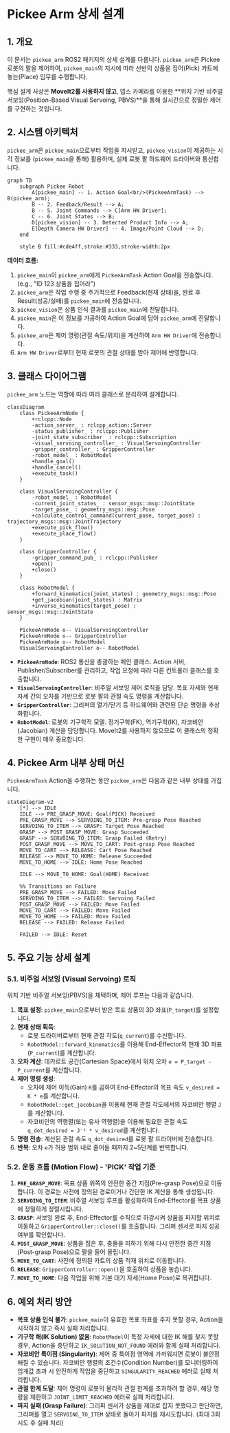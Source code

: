 # Pickee Arm 상세 설계

## 1. 개요

이 문서는 `pickee_arm` ROS2 패키지의 상세 설계를 다룹니다. `pickee_arm`은 Pickee 로봇의 팔을 제어하여, `pickee_main`의 지시에 따라 선반의 상품을 집어(Pick) 카트에 놓는(Place) 임무를 수행합니다.

핵심 설계 사상은 **MoveIt2를 사용하지 않고**, 뎁스 카메라를 이용한 **위치 기반 비주얼 서보잉(Position-Based Visual Servoing, PBVS)**을 통해 실시간으로 정밀한 제어를 구현하는 것입니다.

## 2. 시스템 아키텍처

`pickee_arm`은 `pickee_main`으로부터 작업을 지시받고, `pickee_vision`이 제공하는 시각 정보를 (`pickee_main`을 통해) 활용하며, 실제 로봇 팔 하드웨어 드라이버와 통신합니다.

```mermaid
graph TD
    subgraph Pickee Robot
        A[pickee_main] -- 1. Action Goal<br/>(PickeeArmTask) --> B(pickee_arm);
        B -- 2. Feedback/Result --> A;
        B -- 5. Joint Commands --> C[Arm HW Driver];
        C -- 6. Joint States --> B;
        D[pickee_vision] -- 3. Detected Product Info --> A;
        E[Depth Camera HW Driver] -- 4. Image/Point Cloud --> D;
    end

    style B fill:#cde4ff,stroke:#333,stroke-width:2px
```

**데이터 흐름:**

1.  `pickee_main`이 `pickee_arm`에게 `PickeeArmTask` Action Goal을 전송합니다. (e.g., "ID 123 상품을 집어라")
2.  `pickee_arm`은 작업 수행 중 주기적으로 Feedback(현재 상태)을, 완료 후 Result(성공/실패)를 `pickee_main`에 전송합니다.
3.  `pickee_vision`은 상품 인식 결과를 `pickee_main`에 전달합니다.
4.  `pickee_main`은 이 정보를 가공하여 Action Goal에 담아 `pickee_arm`에 전달합니다.
5.  `pickee_arm`은 제어 명령(관절 속도/위치)을 계산하여 `Arm HW Driver`에 전송합니다.
6.  `Arm HW Driver`로부터 현재 로봇의 관절 상태를 받아 제어에 반영합니다.

## 3. 클래스 다이어그램

`pickee_arm` 노드는 역할에 따라 여러 클래스로 분리하여 설계합니다.

```mermaid
classDiagram
    class PickeeArmNode {
        +rclcpp::Node
        -action_server_ : rclcpp_action::Server
        -status_publisher_ : rclcpp::Publisher
        -joint_state_subscriber_ : rclcpp::Subscription
        -visual_servoing_controller_ : VisualServoingController
        -gripper_controller_ : GripperController
        -robot_model_ : RobotModel
        +handle_goal()
        +handle_cancel()
        +execute_task()
    }

    class VisualServoingController {
        -robot_model_ : RobotModel
        -current_joint_states_ : sensor_msgs::msg::JointState
        -target_pose_ : geometry_msgs::msg::Pose
        +calculate_control_command(current_pose, target_pose) : trajectory_msgs::msg::JointTrajectory
        +execute_pick_flow()
        +execute_place_flow()
    }

    class GripperController {
        -gripper_command_pub_ : rclcpp::Publisher
        +open()
        +close()
    }

    class RobotModel {
        +forward_kinematics(joint_states) : geometry_msgs::msg::Pose
        +get_jacobian(joint_states) : Matrix
        +inverse_kinematics(target_pose) : sensor_msgs::msg::JointState
    }

    PickeeArmNode o-- VisualServoingController
    PickeeArmNode o-- GripperController
    PickeeArmNode o-- RobotModel
    VisualServoingController o-- RobotModel
```

-   **`PickeeArmNode`**: ROS2 통신을 총괄하는 메인 클래스. Action 서버, Publisher/Subscriber를 관리하고, 작업 요청에 따라 다른 컨트롤러 클래스를 호출합니다.
-   **`VisualServoingController`**: 비주얼 서보잉 제어 로직을 담당. 목표 자세와 현재 자세 간의 오차를 기반으로 로봇 팔의 관절 속도 명령을 계산합니다.
-   **`GripperController`**: 그리퍼의 열기/닫기 등 하드웨어와 관련된 단순 명령을 추상화합니다.
-   **`RobotModel`**: 로봇의 기구학적 모델. 정기구학(FK), 역기구학(IK), 자코비안(Jacobian) 계산을 담당합니다. MoveIt2를 사용하지 않으므로 이 클래스의 정확한 구현이 매우 중요합니다.

## 4. Pickee Arm 내부 상태 머신

`PickeeArmTask` Action을 수행하는 동안 `pickee_arm`은 다음과 같은 내부 상태를 가집니다.

```mermaid
stateDiagram-v2
    [*] --> IDLE
    IDLE --> PRE_GRASP_MOVE: Goal(PICK) Received
    PRE_GRASP_MOVE --> SERVOING_TO_ITEM: Pre-grasp Pose Reached
    SERVOING_TO_ITEM --> GRASP: Target Pose Reached
    GRASP --> POST_GRASP_MOVE: Grasp Succeeded
    GRASP --> SERVOING_TO_ITEM: Grasp Failed (Retry)
    POST_GRASP_MOVE --> MOVE_TO_CART: Post-grasp Pose Reached
    MOVE_TO_CART --> RELEASE: Cart Pose Reached
    RELEASE --> MOVE_TO_HOME: Release Succeeded
    MOVE_TO_HOME --> IDLE: Home Pose Reached

    IDLE --> MOVE_TO_HOME: Goal(HOME) Received

    %% Transitions on Failure
    PRE_GRASP_MOVE --> FAILED: Move Failed
    SERVOING_TO_ITEM --> FAILED: Servoing Failed
    POST_GRASP_MOVE --> FAILED: Move Failed
    MOVE_TO_CART --> FAILED: Move Failed
    MOVE_TO_HOME --> FAILED: Move Failed
    RELEASE --> FAILED: Release Failed

    FAILED --> IDLE: Reset
```

## 5. 주요 기능 상세 설계

### 5.1. 비주얼 서보잉 (Visual Servoing) 로직

위치 기반 비주얼 서보잉(PBVS)을 채택하며, 제어 루프는 다음과 같습니다.

1.  **목표 설정**: `pickee_main`으로부터 받은 목표 상품의 3D 좌표(`P_target`)를 설정합니다.
2.  **현재 상태 획득**:
    -   로봇 드라이버로부터 현재 관절 각도(`q_current`)를 수신합니다.
    -   `RobotModel::forward_kinematics`를 이용해 End-Effector의 현재 3D 좌표(`P_current`)를 계산합니다.
3.  **오차 계산**: 데카르트 공간(Cartesian Space)에서 위치 오차 `e = P_target - P_current`를 계산합니다.
4.  **제어 명령 생성**:
    -   오차에 제어 이득(Gain) `K`를 곱하여 End-Effector의 목표 속도 `v_desired = K * e`를 계산합니다.
    -   `RobotModel::get_jacobian`을 이용해 현재 관절 각도에서의 자코비안 행렬 `J`를 계산합니다.
    -   자코비안의 역행렬(또는 유사 역행렬)을 이용해 필요한 관절 속도 `q_dot_desired = J⁻¹ * v_desired`를 계산합니다.
5.  **명령 전송**: 계산된 관절 속도 `q_dot_desired`를 로봇 팔 드라이버에 전송합니다.
6.  **반복**: 오차 `e`가 허용 범위 내로 줄어들 때까지 2~5단계를 반복합니다.

### 5.2. 운동 흐름 (Motion Flow) - 'PICK' 작업 기준

1.  **`PRE_GRASP_MOVE`**: 목표 상품 위쪽의 안전한 중간 지점(Pre-grasp Pose)으로 이동합니다. 이 경로는 사전에 정의된 경로이거나 간단한 IK 계산을 통해 생성됩니다.
2.  **`SERVOING_TO_ITEM`**: 비주얼 서보잉 루프를 활성화하여 End-Effector를 목표 상품에 정밀하게 정렬시킵니다.
3.  **`GRASP`**: 서보잉 완료 후, End-Effector를 수직으로 하강시켜 상품을 파지할 위치로 이동하고 `GripperController::close()`를 호출합니다. 그리퍼 센서로 파지 성공 여부를 확인합니다.
4.  **`POST_GRASP_MOVE`**: 상품을 집은 후, 충돌을 피하기 위해 다시 안전한 중간 지점(Post-grasp Pose)으로 팔을 들어 올립니다.
5.  **`MOVE_TO_CART`**: 사전에 정의된 카트의 상품 적재 위치로 이동합니다.
6.  **`RELEASE`**: `GripperController::open()`을 호출하여 상품을 놓습니다.
7.  **`MOVE_TO_HOME`**: 다음 작업을 위해 기본 대기 자세(Home Pose)로 복귀합니다.

## 6. 예외 처리 방안

-   **목표 상품 인식 불가**: `pickee_main`이 유효한 목표 좌표를 주지 못할 경우, Action을 시작하지 않고 즉시 실패 처리합니다.
-   **기구학 해(IK Solution) 없음**: `RobotModel`이 특정 자세에 대한 IK 해를 찾지 못할 경우, Action을 중단하고 `IK_SOLUTION_NOT_FOUND` 에러와 함께 실패 처리합니다.
-   **자코비안 특이점 (Singularity)**: 제어 중 특이점 영역에 가까워지면 로봇이 불안정해질 수 있습니다. 자코비안 행렬의 조건수(Condition Number)를 모니터링하여 임계값 초과 시 안전하게 작업을 중단하고 `SINGULARITY_REACHED` 에러로 실패 처리합니다.
-   **관절 한계 도달**: 제어 명령이 로봇의 물리적 관절 한계를 초과하려 할 경우, 해당 명령을 제한하고 `JOINT_LIMIT_REACHED` 에러로 실패 처리합니다.
-   **파지 실패 (Grasp Failure)**: 그리퍼 센서가 상품을 제대로 잡지 못했다고 판단하면, 그리퍼를 열고 `SERVOING_TO_ITEM` 상태로 돌아가 파지를 재시도합니다. (최대 3회 시도 후 실패 처리)
